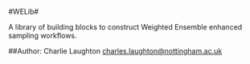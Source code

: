 #WELib#

A library of building blocks to construct Weighted Ensemble enhanced sampling workflows.

##Author:
Charlie Laughton charles.laughton@nottingham.ac.uk
